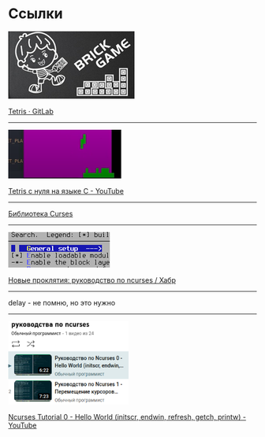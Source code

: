 # Ссылки

![git_game.png](_img_Tetris/git_game.png)

[Tetris · GitLab](https://repos.21-school.ru/students/C7_BrickGame_v1.0.ID_1449897/gentrifr_student.21_school.ru/C7_BrickGame_v1.0-1)

---

![game_2.png](_img_Tetris/game_2.png)

[Tetris с нуля на языке C - YouTube](https://www.youtube.com/watch?v=9FU90CGSZpU)

---

[Библиотека Curses](https://www.ibm.com/docs/ru/aix/7.2?topic=concepts-curses-library)

---

![nc_1.png](_img_Tetris/nc_1.png)

[Новые проклятия: руководство по ncurses &#x2F; Хабр](https://habr.com/ru/articles/778040/)

---

delay - не помню, но это нужно

---

<img src="_img_Tetris/scr_1.png" title="" alt="scr_1.png" width="244">

[Ncurses Tutorial 0 - Hello World (initscr, endwin, refresh, getch, printw) - YouTube](https://www.youtube.com/watch?v=lV-OPQhPvSM&list=PL2U2TQ__OrQ8jTf0_noNKtHMuYlyxQl4v&index=1)
